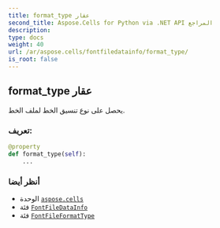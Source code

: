 ```yaml
---
title: format_type عقار
second_title: Aspose.Cells for Python via .NET API المراجع
description:
type: docs
weight: 40
url: /ar/aspose.cells/fontfiledatainfo/format_type/
is_root: false
---
```

##  format_type عقار

يحصل على نوع تنسيق الخط لملف الخط.
###  تعريف:
```python
@property
def format_type(self):
    ...
```

###  أنظر أيضا
* الوحدة [`aspose.cells`](../../)
* فئة [`FontFileDataInfo`](/cells/python-net/ar/aspose.cells/fontfiledatainfo)
* فئة [`FontFileFormatType`](/cells/python-net/ar/aspose.cells/fontfileformattype)

